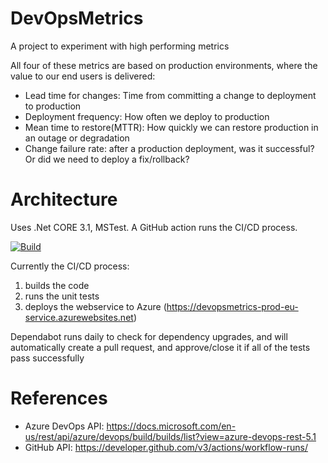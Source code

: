 # DevOpsMetrics
A project to experiment with high performing metrics

All four of these metrics are based on production environments, where the value to our end users is delivered:

- Lead time for changes: Time from committing a change to deployment to production
- Deployment frequency: How often we deploy to production
- Mean time to restore(MTTR): How quickly we can restore production in an outage or degradation
- Change failure rate: after a production deployment, was it successful? Or did we need to deploy a fix/rollback?

# Architecture
Uses .Net CORE 3.1, MSTest. A GitHub action runs the CI/CD process. 

[![Build](https://github.com/samsmithnz/DevOpsMetrics/workflows/CI/CD/badge.svg)](https://github.com/samsmithnz/DevOpsMetrics/actions?query=workflow%3ACI%2FCD)

Currently the CI/CD process: 
1. builds the code
2. runs the unit tests
3. deploys the webservice to Azure (https://devopsmetrics-prod-eu-service.azurewebsites.net)

Dependabot runs daily to check for dependency upgrades, and will automatically create a pull request, and approve/close it if all of the tests pass successfully 


# References

- Azure DevOps API: https://docs.microsoft.com/en-us/rest/api/azure/devops/build/builds/list?view=azure-devops-rest-5.1
- GitHub API: https://developer.github.com/v3/actions/workflow-runs/